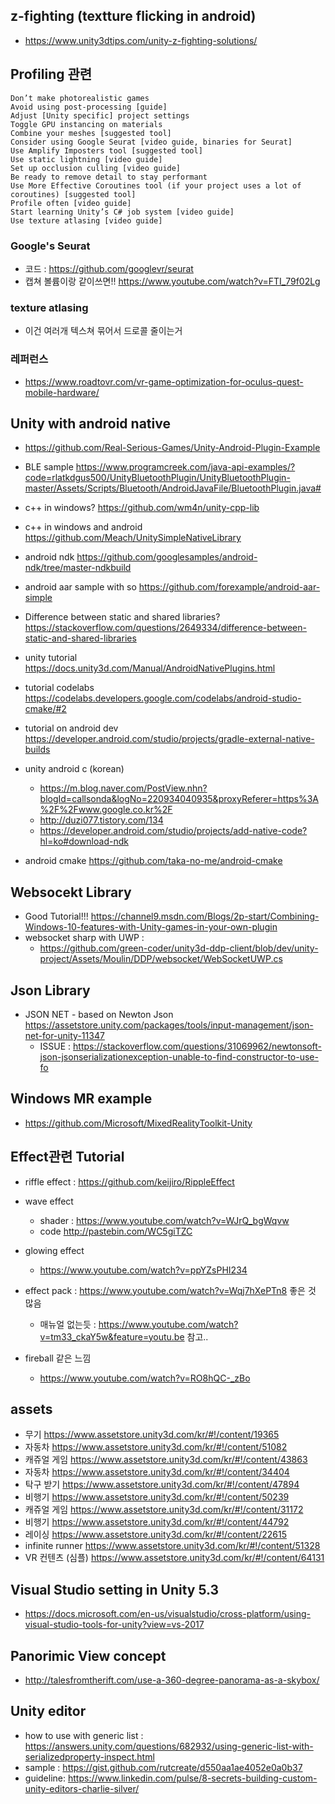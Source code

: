 ## z-fighting (textture flicking in android)
* https://www.unity3dtips.com/unity-z-fighting-solutions/


## Profiling 관련 
```
Don’t make photorealistic games
Avoid using post-processing [guide]
Adjust [Unity specific] project settings
Toggle GPU instancing on materials
Combine your meshes [suggested tool]
Consider using Google Seurat [video guide, binaries for Seurat]
Use Amplify Imposters tool [suggested tool]
Use static lightning [video guide]
Set up occlusion culling [video guide]
Be ready to remove detail to stay performant
Use More Effective Coroutines tool (if your project uses a lot of coroutines) [suggested tool]
Profile often [video guide]
Start learning Unity’s C# job system [video guide]
Use texture atlasing [video guide]
```

### Google's Seurat 
* 코드 : https://github.com/googlevr/seurat
* 캡쳐 볼륨이랑 같이쓰면!! https://www.youtube.com/watch?v=FTI_79f02Lg
### texture atlasing
* 이건 여러개 텍스쳐 묶어서 드로콜 줄이는거


### 레퍼런스
* https://www.roadtovr.com/vr-game-optimization-for-oculus-quest-mobile-hardware/

## Unity with android native 
* https://github.com/Real-Serious-Games/Unity-Android-Plugin-Example
* BLE sample https://www.programcreek.com/java-api-examples/?code=rlatkdgus500/UnityBluetoothPlugin/UnityBluetoothPlugin-master/Assets/Scripts/Bluetooth/AndroidJavaFile/BluetoothPlugin.java#

* c++ in windows? https://github.com/wm4n/unity-cpp-lib
* c++ in windows and android https://github.com/Meach/UnitySimpleNativeLibrary

* android ndk https://github.com/googlesamples/android-ndk/tree/master-ndkbuild
* android aar sample with so https://github.com/forexample/android-aar-simple
* Difference between static and shared libraries?  https://stackoverflow.com/questions/2649334/difference-between-static-and-shared-libraries
* unity tutorial https://docs.unity3d.com/Manual/AndroidNativePlugins.html
* tutorial codelabs https://codelabs.developers.google.com/codelabs/android-studio-cmake/#2
* tutorial on android dev https://developer.android.com/studio/projects/gradle-external-native-builds

* unity android c (korean) 
    * https://m.blog.naver.com/PostView.nhn?blogId=callsonda&logNo=220934040935&proxyReferer=https%3A%2F%2Fwww.google.co.kr%2F
    * http://duzi077.tistory.com/134
    * https://developer.android.com/studio/projects/add-native-code?hl=ko#download-ndk

* android cmake https://github.com/taka-no-me/android-cmake


## Websocekt Library
* Good Tutorial!!! https://channel9.msdn.com/Blogs/2p-start/Combining-Windows-10-features-with-Unity-games-in-your-own-plugin
* websocket sharp with UWP : 
    * https://github.com/green-coder/unity3d-ddp-client/blob/dev/unity-project/Assets/Moulin/DDP/websocket/WebSocketUWP.cs

## Json Library
* JSON NET - based on Newton Json  https://assetstore.unity.com/packages/tools/input-management/json-net-for-unity-11347
    * ISSUE : https://stackoverflow.com/questions/31069962/newtonsoft-json-jsonserializationexception-unable-to-find-constructor-to-use-fo

## Windows MR example 
   * https://github.com/Microsoft/MixedRealityToolkit-Unity

## Effect관련 Tutorial
* riffle effect : https://github.com/keijiro/RippleEffect
* wave effect 
   * shader : https://www.youtube.com/watch?v=WJrQ_bgWqvw 
   * code http://pastebin.com/WC5giTZC
* glowing effect 
   * https://www.youtube.com/watch?v=ppYZsPHI234

* effect pack : https://www.youtube.com/watch?v=Wqj7hXePTn8 좋은 것 많음
   * 매뉴얼 없는듯 : https://www.youtube.com/watch?v=tm33_ckaY5w&feature=youtu.be 참고..

* fireball 같은 느낌 
   * https://www.youtube.com/watch?v=RO8hQC-_zBo
   
   
## assets

* 무기 https://www.assetstore.unity3d.com/kr/#!/content/19365
* 자동차 https://www.assetstore.unity3d.com/kr/#!/content/51082
* 캐쥬얼 게임 https://www.assetstore.unity3d.com/kr/#!/content/43863
* 자동차 https://www.assetstore.unity3d.com/kr/#!/content/34404
* 탁구 받기 https://www.assetstore.unity3d.com/kr/#!/content/47894
* 비행기 https://www.assetstore.unity3d.com/kr/#!/content/50239 
* 캐쥬얼 게임 https://www.assetstore.unity3d.com/kr/#!/content/31172
* 비행기 https://www.assetstore.unity3d.com/kr/#!/content/44792
* 레이싱 https://www.assetstore.unity3d.com/kr/#!/content/22615
* infinite runner https://www.assetstore.unity3d.com/kr/#!/content/51328
* VR 컨텐츠 (심플) https://www.assetstore.unity3d.com/kr/#!/content/64131

## Visual Studio setting in Unity 5.3
* https://docs.microsoft.com/en-us/visualstudio/cross-platform/using-visual-studio-tools-for-unity?view=vs-2017


## Panorimic View concept
* http://talesfromtherift.com/use-a-360-degree-panorama-as-a-skybox/

## Unity editor 
* how to use with generic list : https://answers.unity.com/questions/682932/using-generic-list-with-serializedproperty-inspect.html
* sample : https://gist.github.com/rutcreate/d550aa1ae4052e0a0b37
* guideline: https://www.linkedin.com/pulse/8-secrets-building-custom-unity-editors-charlie-silver/


